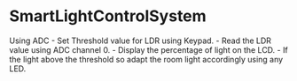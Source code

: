 # SmartLightControlSystem
Using ADC  - Set Threshold value for LDR using Keypad. - Read the LDR value using ADC channel 0. - Display the percentage of light on the LCD. - If the light above the threshold so adapt the room light accordingly using any LED.
